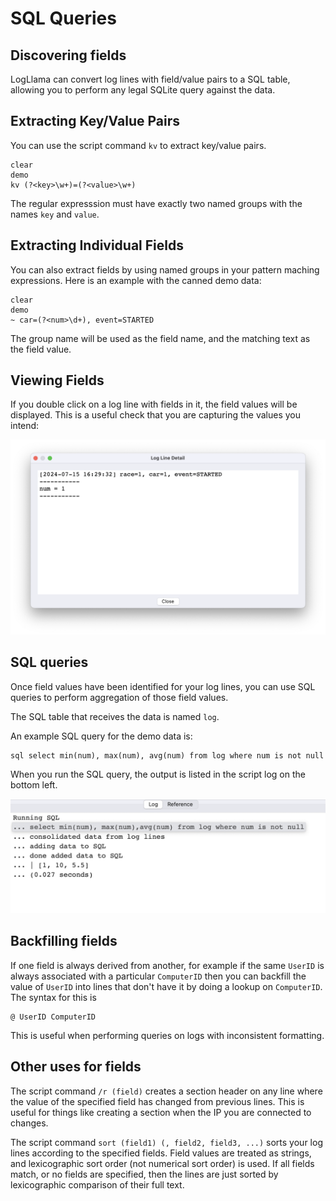 # SQL Queries

## Discovering fields

LogLlama can convert log lines with field/value pairs to a SQL table, allowing you to perform any legal SQLite query against the data.


## Extracting Key/Value Pairs

You can use the script command `kv` to extract key/value pairs.

```
clear
demo
kv (?<key>\w+)=(?<value>\w+)
```

The regular expresssion must have exactly two named groups with the names `key` and `value`.


## Extracting Individual Fields

You can also extract fields by using named groups in your pattern maching expressions.  Here is an example with the canned demo data:

```
clear
demo
~ car=(?<num>\d+), event=STARTED
```

The group name will be used as the field name, and the matching text as the field value.

## Viewing Fields

If you double click on a log line with fields in it, the field values will be displayed.  This is a useful check that you are capturing the values you intend:

![Field Details](./images/field_1.png)

## SQL queries

Once field values have been identified for your log lines, you can use SQL queries to perform aggregation of those field values.

The SQL table that receives the data is named `log`.

An example SQL query for the demo data is:

```
sql select min(num), max(num), avg(num) from log where num is not null
```

When you run the SQL query, the output is listed in the script log on the bottom left.

![SQL Results](./images/field_2.png)

## Backfilling fields

If one field is always derived from another, for example if the same `UserID` is always associated with a particular `ComputerID` then you can backfill the value of `UserID` into lines that don't have it by doing a lookup on `ComputerID`.  The syntax for this is

```
@ UserID ComputerID
```

This is useful when performing queries on logs with inconsistent formatting.


## Other uses for fields

The script command `/r (field)` creates a section header on any line where the value of the specified field has changed from 
previous lines.  This is useful for things like creating a section when the IP you are connected to changes.

The script command `sort (field1) (, field2, field3, ...)` sorts your log lines according to the specified fields.  Field values are treated as strings,
and lexicographic sort order (not numerical sort order) is used.  If all fields match, or no fields are specified, then the lines are just sorted by lexicographic comparison of their full text.